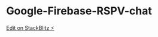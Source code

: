 # Google-Firebase-RSPV-chat

[Edit on StackBlitz ⚡️](https://stackblitz.com/edit/firebase-get-to-know-web-start-5d8apn)